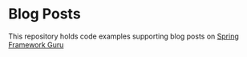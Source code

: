 # Blog Posts
This repository holds code examples supporting blog posts on [Spring Framework Guru](http://springframework.guru)

